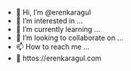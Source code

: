 - 👋 Hi, I’m @erenkaragul
- 👀 I’m interested in ...
- 🌱 I’m currently learning ...
- 💞️ I’m looking to collaborate on ...
- 📫 How to reach me ...
- 👀 httos://erenkaragul.com

<!---
erenkaragul/erenkaragul is a ✨ special ✨ repository because its `README.md` (this file) appears on your GitHub profile.
You can click the Preview link to take a look at your changes.
--->
